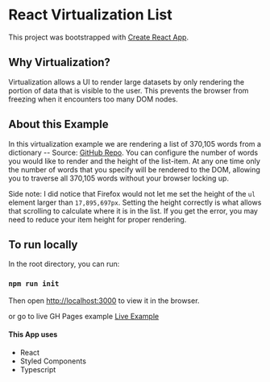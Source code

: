 # React Virtualization List

This project was bootstrapped with [Create React App](https://github.com/facebook/create-react-app).


## Why Virtualization?
Virtualization allows a UI to render large datasets by only rendering the portion of data that is visible to the user. This prevents the browser from freezing when it encounters too many DOM nodes.

## About this Example
In this virtualization example we are rendering a list of 370,105 words from a dictionary --  Source: [GitHub Repo](https://raw.githubusercontent.com/dwyl/english-words/master/words_alpha.txt). You can configure the number of words you would like to render and the height of the list-item. At any one time only the number of words that you specify will be rendered to the DOM, allowing you to traverse all 370,105 words without your browser locking up.

Side note: I did notice that Firefox would not let me set the height of the `ul` element larger than `17,895,697px`. Setting the height correctly is what allows that scrolling to calculate where it is in the list. If you get the error, you may need to reduce your item height for proper rendering.

## To run locally

In the root directory, you can run:

### `npm run init`

Then open [http://localhost:3000](http://localhost:3000) to view it in the browser.

or go to live GH Pages example [Live Example](https://jasoncsmith.github.io/React-Virtualization/build/index.html)

#### This App uses
- React
- Styled Components
- Typescript
